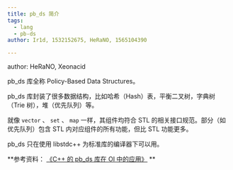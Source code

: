 ```yaml
---
title: pb_ds 简介
tags:
  - lang
  - pb-ds
author: Ir1d, 1532152675, HeRaNO, 1565104390

---
```


author: HeRaNO, Xeonacid

pb_ds 库全称 Policy-Based Data Structures。

pb_ds 库封装了很多数据结构，比如哈希（Hash）表，平衡二叉树，字典树（Trie 树），堆（优先队列）等。

就像 `vector` 、 `set` 、 `map` 一样，其组件均符合 STL 的相关接口规范。部分（如优先队列）包含 STL 内对应组件的所有功能，但比 STL 功能更多。

pb_ds 只在使用 libstdc++ 为标准库的编译器下可以用。

 **参考资料： [《C++ 的 pb_ds 库在 OI 中的应用》](https://github.com/OI-Wiki/libs/blob/master/lang/pb-ds/C%2B%2B的pb_ds库在OI中的应用.pdf) ** 
